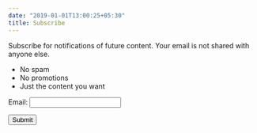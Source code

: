 ```yaml
---
date: "2019-01-01T13:00:25+05:30"
title: Subscribe
---
```


Subscribe for notifications of future content. Your email is not shared with anyone else.  

* No spam  
* No promotions  
* Just the content you want  



<form action="/thanks/" name="subscribe" method="POST" data-netlify="true">
  <p>
    <label>Email: <input type="text" name="email" /></label>
  </p>
  <p>
    <button type="submit">Submit</button>
  </p>
</form>
